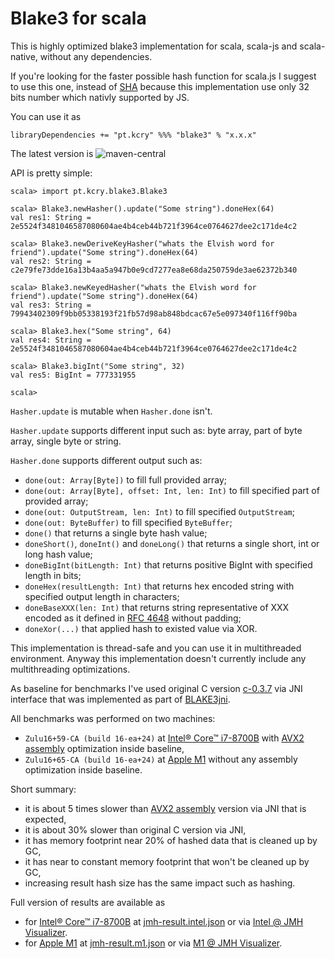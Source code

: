 # Blake3 for scala

This is highly optimized blake3 implementation for scala, scala-js and scala-native, without any dependencies.

If you're looking for the faster possible hash function for scala.js I suggest to use this one,
instead of [SHA] because this implementation use only 32 bits number which nativly supported by JS.

You can use it as
```
libraryDependencies += "pt.kcry" %%% "blake3" % "x.x.x"
```
The latest version is ![maven-central]

API is pretty simple:
```
scala> import pt.kcry.blake3.Blake3

scala> Blake3.newHasher().update("Some string").doneHex(64)
val res1: String = 2e5524f3481046587080604ae4b4ceb44b721f3964ce0764627dee2c171de4c2

scala> Blake3.newDeriveKeyHasher("whats the Elvish word for friend").update("Some string").doneHex(64)
val res2: String = c2e79fe73dde16a13b4aa5a947b0e9cd7277ea8e68da250759de3ae62372b340

scala> Blake3.newKeyedHasher("whats the Elvish word for friend").update("Some string").doneHex(64)
val res3: String = 79943402309f9bb05338193f21fb57d98ab848bdcac67e5e097340f116ff90ba

scala> Blake3.hex("Some string", 64)
val res4: String = 2e5524f3481046587080604ae4b4ceb44b721f3964ce0764627dee2c171de4c2

scala> Blake3.bigInt("Some string", 32)
val res5: BigInt = 777331955

scala> 
```

`Hasher.update` is mutable when `Hasher.done` isn't.

`Hasher.update` supports different input such as: byte array, part of byte array, single byte or string.

`Hasher.done` supports different output such as:
 - `done(out: Array[Byte])` to fill full provided array;
 - `done(out: Array[Byte], offset: Int, len: Int)` to fill specified part of provided array;
 - `done(out: OutputStream, len: Int)` to fill specified `OutputStream`;
 - `done(out: ByteBuffer)` to fill specified `ByteBuffer`;
 - `done()` that returns a single byte hash value;
 - `doneShort()`, `doneInt()` and `doneLong()` that returns a single short, int or long hash value;
 - `doneBigInt(bitLength: Int)` that returns positive BigInt with specified length in bits;
 - `doneHex(resultLength: Int)` that returns hex encoded string with specified output length in characters;
 - `doneBaseXXX(len: Int)` that returns string representative of XXX encoded as it defined in [RFC 4648] without padding;
 - `doneXor(...)` that applied hash to existed value via XOR.
 
This implementation is thread-safe and you can use it in multithreaded environment.
Anyway this implementation doesn't currently include any multithreading optimizations.

As baseline for benchmarks I've used original C version [c-0.3.7] via JNI interface
 that was implemented as part of [BLAKE3jni].

All benchmarks was performed on two machines:
- `Zulu16+59-CA (build 16-ea+24)` at [Intel® Core™ i7-8700B] with [AVX2 assembly] optimization inside baseline,
- `Zulu16+65-CA (build 16-ea+24)` at [Apple M1] without any assembly optimization inside baseline.

Short summary:
 - it is about 5 times slower than [AVX2 assembly] version via JNI that is expected,
 - it is about 30% slower than original C version via JNI,
 - it has memory footprint near 20% of hashed data that is cleaned up by GC,
 - it has near to constant memory footprint that won't be cleaned up by GC,
 - increasing result hash size has the same impact such as hashing.

Full version of results are available as
 - for [Intel® Core™ i7-8700B] at [jmh-result.intel.json] or via [Intel @ JMH Visualizer].
 - for [Apple M1] at [jmh-result.m1.json] or via [M1 @ JMH Visualizer].

[SHA]: https://github.com/catap/scala-sha
[maven-central]: https://img.shields.io/maven-central/v/pt.kcry/blake3_2.13?style=flat-square
[RFC 4648]: https://tools.ietf.org/html/rfc4648
[BLAKE3jni]: https://github.com/sken77/BLAKE3jni
[AVX2 assembly]: https://github.com/BLAKE3-team/BLAKE3/blob/master/c/blake3_avx2_x86-64_unix.S
[c-0.3.7]: https://github.com/BLAKE3-team/BLAKE3/releases/tag/c-0.3.7
[Intel® Core™ i7-8700B]: https://ark.intel.com/content/www/us/en/ark/products/134905/intel-core-i7-8700b-processor-12m-cache-up-to-4-60-ghz.html
[Apple M1]: https://www.apple.com/mac/m1/
[jmh-result.intel.json]: jmh-result.intel.json
[jmh-result.m1.json]: jmh-result.m1.json
[Intel @ JMH Visualizer]: https://jmh.morethan.io/?source=https://raw.githubusercontent.com/kcrypt/scala-blake3/master/jmh-result.intel.json
[M1 @ JMH Visualizer]: https://jmh.morethan.io/?source=https://raw.githubusercontent.com/kcrypt/scala-blake3/master/jmh-result.m1.json
